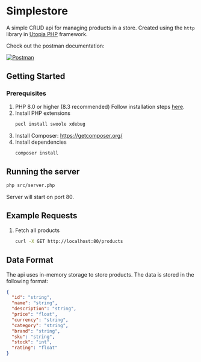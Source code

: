 # Simplestore

A simple CRUD api for managing products in a store. Created using the `http` library in [Utopia PHP](https://github.com/utopia-php/http) framework.

Check out the postman documentation:

[![Postman](https://img.shields.io/badge/Postman-FF6C37?style=for-the-badge&logo=postman&logoColor=white)](https://documenter.getpostman.com/view/26816728/2sAYJ6BKkp)
## Getting Started

### Prerequisites

1. PHP 8.0 or higher (8.3 recommended)
Follow installation steps [here](https://www.php.net/manual/en/install.php).
2. Install PHP extensions
    ```bash
    pecl install swoole xdebug
    ```
3. Install Composer: https://getcomposer.org/
4. Install dependencies
    ```bash
    composer install
    ```
   
## Running the server

```bash
php src/server.php
```

Server will start on port 80.

## Example Requests

1. Fetch all products
    ```bash
    curl -X GET http://localhost:80/products
    ```

## Data Format

The api uses in-memory storage to store products. The data is stored in the following format:

```json
{
  "id": "string",
  "name": "string",
  "description": "string",
  "price": "float",
  "currency": "string",
  "category": "string",
  "brand": "string",
  "sku": "string",
  "stock": "int",
  "rating": "float"
}
```